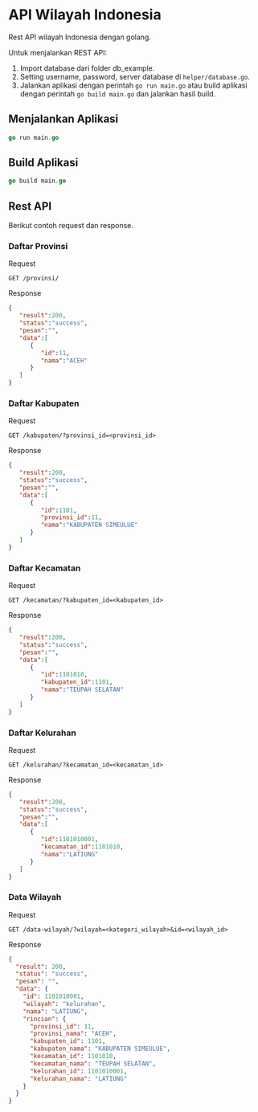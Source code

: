 # API Wilayah Indonesia

Rest API wilayah Indonesia dengan golang.

Untuk menjalankan REST API:

1. Import database dari folder db_example.
2. Setting username, password, server database di `helper/database.go`.
3. Jalankan aplikasi dengan perintah `go run main.go` atau build aplikasi dengan perintah `go build main.go` dan jalankan hasil build.

## Menjalankan Aplikasi

```go
go run main.go
```

## Build Aplikasi

```go
go build main.go
```

## Rest API

Berikut contoh request dan response.

### Daftar Provinsi

Request

`GET /provinsi/`

Response

```json
{
   "result":200,
   "status":"success",
   "pesan":"",
   "data":[
      {
         "id":11,
         "nama":"ACEH"
      }
   ]
}
```

### Daftar Kabupaten

Request

`GET /kabupaten/?provinsi_id=<provinsi_id>`

Response

```json
{
   "result":200,
   "status":"success",
   "pesan":"",
   "data":[
      {
         "id":1101,
         "provinsi_id":11,
         "nama":"KABUPATEN SIMEULUE"
      }
   ]
}
```

### Daftar Kecamatan

Request

`GET /kecamatan/?kabupaten_id=<kabupaten_id>`

Response

```json
{
   "result":200,
   "status":"success",
   "pesan":"",
   "data":[
      {
         "id":1101010,
         "kabupaten_id":1101,
         "nama":"TEUPAH SELATAN"
      }
   ]
}
```

### Daftar Kelurahan

Request

`GET /kelurahan/?kecamatan_id=<kecamatan_id>`

Response

```json
{
   "result":200,
   "status":"success",
   "pesan":"",
   "data":[
      {
         "id":1101010001,
         "kecamatan_id":1101010,
         "nama":"LATIUNG"
      }
   ]
}
```

### Data Wilayah

Request

`GET /data-wilayah/?wilayah=<kategori_wilayah>&id=<wilayah_id>`

Response

```json
{
  "result": 200,
  "status": "success",
  "pesan": "",
  "data": {
    "id": 1101010001,
    "wilayah": "kelurahan",
    "nama": "LATIUNG",
    "rincian": {
      "provinsi_id": 11,
      "provinsi_nama": "ACEH",
      "kabupaten_id": 1101,
      "kabupaten_nama": "KABUPATEN SIMEULUE",
      "kecamatan_id": 1101010,
      "kecamatan_nama": "TEUPAH SELATAN",
      "kelurahan_id": 1101010001,
      "kelurahan_nama": "LATIUNG"
    }
  }
}
```
